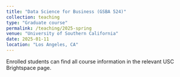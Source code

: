 ```yaml
---
title: "Data Science for Business (GSBA 524)"
collection: teaching
type: "Graduate course"
permalink: /teaching/2025-spring
venue: "University of Southern California"
date: 2025-01-11
location: "Los Angeles, CA"
---
```


Enrolled students can find all course information in the relevant USC Brightspace page. 